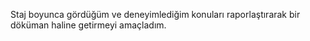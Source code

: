 Staj boyunca gördüğüm ve deneyimlediğim konuları raporlaştırarak bir döküman haline getirmeyi amaçladım.
